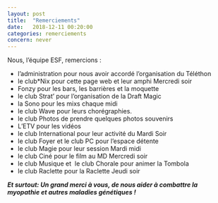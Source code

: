 ```yaml
---
layout: post
title:  "Remerciements"
date:   2018-12-11 00:20:00
categories: remerciements
concern: never
---
```

Nous, l’équipe ESF, remercions :
- l’administration​​ pour nous avoir accordé l’organisation du Téléthon
- le club*Nix​​ pour cette page web et leur amphi Mercredi soir
- Fonzy​​ pour les bars, les barrières et la moquette
- le club Strat’​​ pour l’organisation de la Draft Magic
- la Sono​​ pour les mixs chaque midi
- le club Wave​​ pour leurs chorégraphies.
- le club Photos​​ de prendre quelques photos souvenirs
- L’ETV​​ pour les vidéos
- le club International​​ pour leur activité du Mardi Soir
- le club Foyer​​ et​ le club PC​​ pour l’espace détente
- le club Magie​​ pour leur session Mardi midi
- le club Ciné​​ pour le film au MD Mercredi soir
- le club Musique​​ et ​ le club Chorale​​ pour animer la Tombola
- le club Raclette​​ pour la Raclette Jeudi soir

***Et surtout: Un grand merci à vous, de nous aider à combattre la
myopathie et autres maladies génétiques !***

